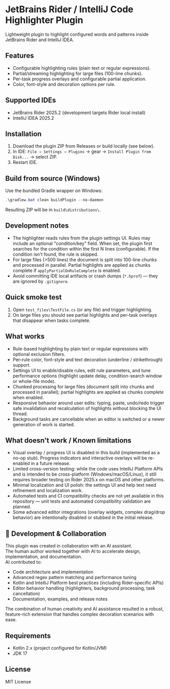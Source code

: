 
# JetBrains Rider / IntelliJ Code Highlighter Plugin

Lightweight plugin to highlight configured words and patterns inside JetBrains Rider and IntelliJ IDEA.

## Features

- Configurable highlighting rules (plain text or regular expressions).
- Partial/streaming highlighting for large files (100-line chunks).
- Per-task progress overlays and configurable partial application.
- Color, font-style and decoration options per rule.

## Supported IDEs

- JetBrains Rider 2025.2 (development targets Rider local install)
- IntelliJ IDEA 2025.2

## Installation

1. Download the plugin ZIP from Releases or build locally (see below).
2. In IDE: `File → Settings → Plugins` → gear → `Install Plugin from Disk...` → select ZIP.
3. Restart IDE.

## Build from source (Windows)

Use the bundled Gradle wrapper on Windows:

```powershell
.\gradlew.bat clean buildPlugin --no-daemon
```

Resulting ZIP will be in `build\distributions\`.

## Development notes

- The highlighter reads rules from the plugin settings UI. Rules may include an optional "condition/key" field. When set, the plugin first searches for the condition within the first N lines (configurable). If the condition isn't found, the rule is skipped.
- For large files (>500 lines) the document is split into 100-line chunks and processed in parallel. Partial highlights are applied as chunks complete if `applyPartialOnRuleComplete` is enabled.
- Avoid committing IDE local artifacts or crash dumps (`*.hprof`) — they are ignored by `.gitignore`.

## Quick smoke test

1. Open `test_files\TestFile.cs` (or any file) and trigger highlighting.
2. On large files you should see partial highlights and per-task overlays that disappear when tasks complete.

## What works

- Rule-based highlighting by plain text or regular expressions with optional exclusion filters.
- Per-rule color, font-style and text decoration (underline / strikethrough) support.
- Settings UI to enable/disable rules, edit rule parameters, and tune performance options (highlight update delay, condition-search window or whole-file mode).
- Chunked processing for large files (document split into chunks and processed in parallel); partial highlights are applied as chunks complete when enabled.
- Responsive behavior around user edits: typing, paste, undo/redo trigger safe invalidation and recalculation of highlights without blocking the UI thread.
- Background tasks are cancellable when an editor is switched or a newer generation of work is started.

## What doesn't work / Known limitations

- Visual overlay / progress UI is disabled in this build (implemented as a no-op stub). Progress indicators and interactive overlays will be re-enabled in a future release.
- Limited cross-version testing: while the code uses IntelliJ Platform APIs and is intended to be cross-platform (Windows/macOS/Linux), it still requires broader testing on Rider 2025.x on macOS and other platforms.
- Minimal localization and UI polish: the settings UI and help text need refinement and localization work.
- Automated tests and CI compatibility checks are not yet available in this repository — unit tests and automated compatibility validation are planned.
- Some advanced editor integrations (overlay widgets, complex drag/drop behavior) are intentionally disabled or stubbed in the initial release.

## 🤝 Development & Collaboration

This plugin was created in collaboration with an AI assistant.  
The human author worked together with AI to accelerate design, implementation, and documentation.  
AI contributed to:

- Code architecture and implementation  
- Advanced regex pattern matching and performance tuning  
- Kotlin and IntelliJ Platform best practices (including Rider-specific APIs)  
- Editor behavior handling (highlighters, background processing, task cancellation)  
- Documentation, examples, and release notes

The combination of human creativity and AI assistance resulted in a robust, feature-rich extension that handles complex decoration scenarios with ease.

## Requirements

- Kotlin 2.x (project configured for Kotlin/JVM)
- JDK 17

## License

MIT License
